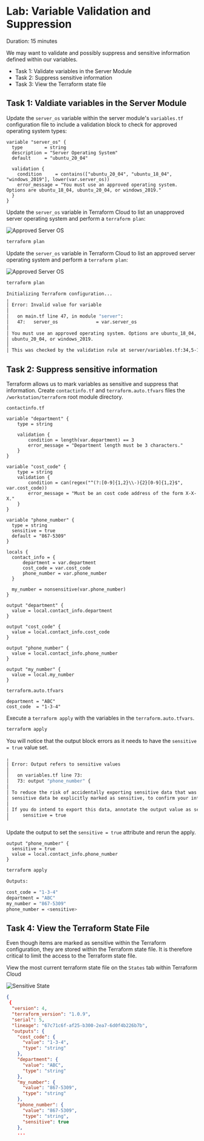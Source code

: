 # Lab: Variable Validation and Suppression

Duration: 15 minutes

We may want to validate and possibly suppress and sensitive information defined within our variables.

- Task 1: Validate variables in the Server Module
- Task 2: Suppress sensitive information
- Task 3: View the Terraform state file

## Task 1: Valdiate variables in the Server Module

Update the `server_os` variable within the server module's `variables.tf` configuration file to include a validation block to check for approved operating system types:

```hcl
variable "server_os" {
  type        = string
  description = "Server Operating System"
  default     = "ubuntu_20_04"

  validation {
    condition     = contains(["ubuntu_20_04", "ubuntu_18_04", "windows_2019"], lower(var.server_os))
    error_message = "You must use an approved operating system. Options are ubuntu_18_04, ubuntu_20_04, or windows_2019."
  }
}
```

Update the `server_os` variable in Terraform Cloud to list an unapproved server operating system and perform a `terraform plan`: 

![Approved Server OS](./img/server_os_unapproved.png)

```bash
terraform plan
```

Update the `server_os` variable in Terraform Cloud to list an approved server operating system and perform a `terraform plan`:

![Approved Server OS](./img/server_os_approved.png)


```bash
terraform plan
```



```bash
Initializing Terraform configuration...
╷
│ Error: Invalid value for variable
│ 
│   on main.tf line 47, in module "server":
│   47:   server_os              = var.server_os
│ 
│ You must use an approved operating system. Options are ubuntu_18_04,
│ ubuntu_20_04, or windows_2019.
│ 
│ This was checked by the validation rule at server/variables.tf:34,5-15.
```

## Task 2: Suppress sensitive information

Terraform allows us to mark variables as sensitive and suppress that information. Create `contactinfo.tf` and `terraform.auto.tfvars` files the `/workstation/terraform` root module directory.  

`contactinfo.tf`

```hcl
variable "department" {
    type = string

    validation {
        condition = length(var.department) == 3
        error_message = "Department length must be 3 characters."
    }
}

variable "cost_code" {
    type = string
    validation {
        condition = can(regex("^(?:[0-9]{1,2}\\-){2}[0-9]{1,2}$", var.cost_code))
        error_message = "Must be an cost code address of the form X-X-X."
    }
}

variable "phone_number" {
  type = string
  sensitive = true
  default = "867-5309"
}

locals {
  contact_info = {
      department = var.department
      cost_code = var.cost_code
      phone_number = var.phone_number
  }

  my_number = nonsensitive(var.phone_number)
}

output "department" {
  value = local.contact_info.department
}

output "cost_code" {
  value = local.contact_info.cost_code
}

output "phone_number" {
  value = local.contact_info.phone_number
}

output "my_number" {
  value = local.my_number
}
```

`terraform.auto.tfvars`

```hcl
department = "ABC"
cost_code  = "1-3-4"
```

Execute a `terraform apply` with the variables in the `terraform.auto.tfvars`.

```bash
terraform apply
```

You will notice that the output block errors as it needs to have the `sensitive = true` value set.

```bash
╷
│ Error: Output refers to sensitive values
│
│   on variables.tf line 73:
│   73: output "phone_number" {
│
│ To reduce the risk of accidentally exporting sensitive data that was intended to be only internal, Terraform requires that any root module output containing
│ sensitive data be explicitly marked as sensitive, to confirm your intent.
│
│ If you do intend to export this data, annotate the output value as sensitive by adding the following argument:
│     sensitive = true
╵
```

Update the output to set the `sensitive = true` attribute and rerun the apply.

```hcl
output "phone_number" {
  sensitive = true
  value = local.contact_info.phone_number
}
```

```bash
terraform apply
```

```bash
Outputs:

cost_code = "1-3-4"
department = "ABC"
my_number = "867-5309"
phone_number = <sensitive>
```

## Task 4: View the Terraform State File

Even though items are marked as sensitive within the Terraform configuration, they are stored within the Terraform state file. It is therefore critical to limit the access to the Terraform state file.

View the most current terraform state file on the `States` tab within Terraform Cloud

![Sensitive State](./img/sensitive_state.png)
```json
{
 {
  "version": 4,
  "terraform_version": "1.0.9",
  "serial": 5,
  "lineage": "67c71c6f-af25-b300-2ea7-6d0f4b226b7b",
  "outputs": {
    "cost_code": {
      "value": "1-3-4",
      "type": "string"
    },
    "department": {
      "value": "ABC",
      "type": "string"
    },
    "my_number": {
      "value": "867-5309",
      "type": "string"
    },
    "phone_number": {
      "value": "867-5309",
      "type": "string",
      "sensitive": true
    },
    ...
```
